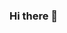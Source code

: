 ### Hi there 👋

<!--
**emaheshvar/emaheshvar** is a ✨ _special_ ✨ repository because its `README.md` (this file) appears on your GitHub profile.

Here are some ideas to get you started:

- 🔭 I’m currently working on  [ErenRobot](https://github.com/ErenRobot) [IzukuRobot](https://github.com/IzukuRobot) [Ongaku](https:github.com/Ongaku)
- 🌱 I’m currently learning Python, HTML
- 👯 I’m looking to collaborate on ...
- 🤔 I’m looking for help with Python
- 💬 Ask me about My Life
- 📫 How to reach me: [Telegram](https://t.me/ShinobiAyade)
- 😄 Pronouns: ...
- ⚡ Fun fact: I am just 12 year old 
-->
